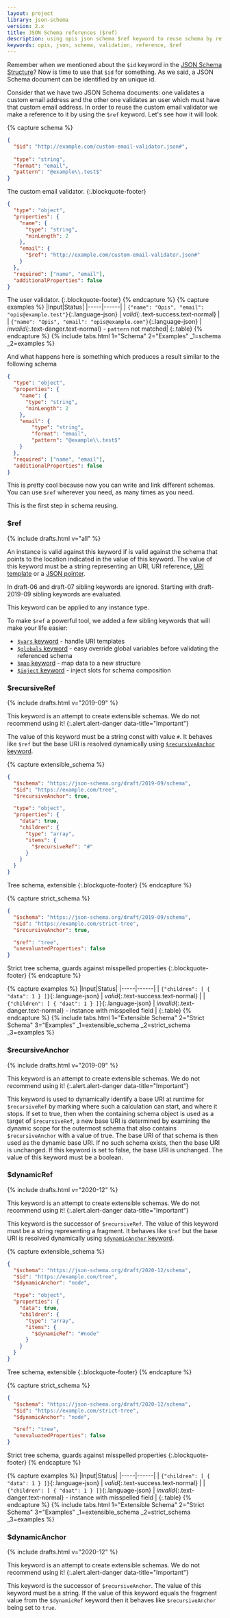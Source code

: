```yaml
---
layout: project
library: json-schema
version: 2.x
title: JSON Schema references ($ref)
description: using opis json schema $ref keyword to reuse schema by references 
keywords: opis, json, schema, validation, reference, $ref
---
```


Remember when we mentioned about the `$id` keyword in the [JSON Schema Structure](structure.html#id-keyword)?
Now is time to use that `$id` for something. As we said, a JSON Schema document
can be identified by an unique id. 

Consider that we have two JSON Schema documents:
one validates a custom email address and the other one validates an user which must
have that custom email address. In order to reuse the custom email validator
we make a reference to it by using the `$ref` keyword. Let's see how it will look.

{% capture schema %}
```json
{
  "$id": "http://example.com/custom-email-validator.json#",
  
  "type": "string",
  "format": "email",
  "pattern": "@example\\.test$"
}
```
The custom email validator.
{:.blockquote-footer}

```json
{
  "type": "object",
  "properties": {
    "name": {
      "type": "string",
      "minLength": 2
    },
    "email": {
      "$ref": "http://example.com/custom-email-validator.json#"
    }
  },
  "required": ["name", "email"],
  "additionalProperties": false
}
```
The user validator.
{:.blockquote-footer}
{% endcapture %}
{% capture examples %}
|Input|Status|
|-----|------|
| `{"name": "Opis", "email": "opis@example.test"}`{:.language-json} | *valid*{:.text-success.text-normal} |
| `{"name": "Opis", "email": "opis@example.com"}`{:.language-json} | *invalid*{:.text-danger.text-normal} - `pattern` not matched|
{:.table}
{% endcapture %}
{% include tabs.html 1="Schema" 2="Examples" _1=schema _2=examples %}


And what happens here is something which produces a result similar to
the following schema

```json
{
  "type": "object",
  "properties": {
    "name": {
      "type": "string",
      "minLength": 2
    },
    "email": {
        "type": "string",
        "format": "email",
        "pattern": "@example\\.test$"
    }
  },
  "required": ["name", "email"],
  "additionalProperties": false
}
```

This is pretty cool because now you can write and link different schemas.
You can use `$ref` wherever you need, as many times as you need.

This is the first step in schema reusing.

### $ref

{% include drafts.html v="all" %}

An instance is valid against this keyword if is valid against the
schema that points to the location indicated in the value of this keyword.
The value of this keyword must be a string representing an URI, URI reference, 
[URI template](uri-template.html) or a [JSON pointer](pointers.html).

In draft-06 and draft-07 sibling keywords are ignored. Starting with draft-2019-09
sibling keywords are evaluated.

This keyword can be applied to any instance type.

To make `$ref` a powerful tool, we added a few sibling keywords
that will make your life easier:

- [`$vars` keyword](variables.html#variables-and-uri-templates) - handle URI templates
- [`$globals` keyword](variables.html#global-variables) - easy override global variables before validating the referenced schema
- [`$map` keyword](mappers.html) - map data to a new structure
- [`$inject` keyword](slots.html) - inject slots for schema composition

### $recursiveRef

{% include drafts.html v="2019-09" %}

This keyword is an attempt to create extensible schemas.
We do not recommend using it!
{:.alert.alert-danger data-title="Important"}

The value of this keyword must be a string const with value `#`.
It behaves like `$ref` but the base URI is resolved dynamically using
[`$recursiveAnchor` keyword](#recursiveanchor).

{% capture extensible_schema %}
```json
{
  "$schema": "https://json-schema.org/draft/2019-09/schema",
  "$id": "https://example.com/tree",
  "$recursiveAnchor": true,

  "type": "object",
  "properties": {
    "data": true,
    "children": {
      "type": "array",
      "items": {
        "$recursiveRef": "#"
      }
    }
  }
}
```

Tree schema, extensible
{:.blockquote-footer}
{% endcapture %}

{% capture strict_schema %}
```json
{
  "$schema": "https://json-schema.org/draft/2019-09/schema",
  "$id": "https://example.com/strict-tree",
  "$recursiveAnchor": true,

  "$ref": "tree",
  "unevaluatedProperties": false
}
```

Strict tree schema, guards against misspelled properties
{:.blockquote-footer}
{% endcapture %}

{% capture examples %}
|Input|Status|
|-----|------|
| `{"children": [ { "data": 1 } ]}`{:.language-json} | *valid*{:.text-success.text-normal} |
| `{"children": [ { "daat": 1 } ]}`{:.language-json} | *invalid*{:.text-danger.text-normal} - instance with misspelled field |
{:.table}
{% endcapture %}
{% include tabs.html 1="Extensible Schema" 2="Strict Schema" 3="Examples" _1=extensible_schema _2=strict_schema _3=examples %}

### $recursiveAnchor

{% include drafts.html v="2019-09" %}

This keyword is an attempt to create extensible schemas.
We do not recommend using it!
{:.alert.alert-danger data-title="Important"}

This keyword is used to dynamically identify a base URI at runtime 
for `$recursiveRef` by marking where such a calculation can start, and where it stops.
If set to true, then when the containing schema object is used as a target of `$recursiveRef`, 
a new base URI is determined by examining the dynamic scope for 
the outermost schema that also contains `$recursiveAnchor` with a value of true. 
The base URI of that schema is then used as the dynamic base URI.
If no such schema exists, then the base URI is unchanged.
If this keyword is set to false, the base URI is unchanged.
The value of this keyword must be a boolean.


### $dynamicRef

{% include drafts.html v="2020-12" %}

This keyword is an attempt to create extensible schemas.
We do not recommend using it!
{:.alert.alert-danger data-title="Important"}

This keyword is the successor of `$recursiveRef`.
The value of this keyword must be a string representing a fragment.
It behaves like `$ref` but the base URI is resolved dynamically using
[`$dynamicAnchor` keyword](#dynamicanchor).

{% capture extensible_schema %}
```json
{
  "$schema": "https://json-schema.org/draft/2020-12/schema",
  "$id": "https://example.com/tree",
  "$dynamicAnchor": "node",

  "type": "object",
  "properties": {
    "data": true,
    "children": {
      "type": "array",
      "items": {
        "$dynamicRef": "#node"
      }
    }
  }
}
```

Tree schema, extensible
{:.blockquote-footer}
{% endcapture %}

{% capture strict_schema %}
```json
{
  "$schema": "https://json-schema.org/draft/2020-12/schema",
  "$id": "https://example.com/strict-tree",
  "$dynamicAnchor": "node",

  "$ref": "tree",
  "unevaluatedProperties": false
}
```

Strict tree schema, guards against misspelled properties
{:.blockquote-footer}
{% endcapture %}

{% capture examples %}
|Input|Status|
|-----|------|
| `{"children": [ { "data": 1 } ]}`{:.language-json} | *valid*{:.text-success.text-normal} |
| `{"children": [ { "daat": 1 } ]}`{:.language-json} | *invalid*{:.text-danger.text-normal} - instance with misspelled field |
{:.table}
{% endcapture %}
{% include tabs.html 1="Extensible Schema" 2="Strict Schema" 3="Examples" _1=extensible_schema _2=strict_schema _3=examples %}


### $dynamicAnchor

{% include drafts.html v="2020-12" %}

This keyword is an attempt to create extensible schemas.
We do not recommend using it!
{:.alert.alert-danger data-title="Important"}

This keyword is the successor of `$recursiveAnchor`.
The value of this keyword must be a string. If the value of this keyword equals
the fragment value from the `$dynamicRef` keyword then it behaves like `$recursiveAnchor`
being set to `true`.



